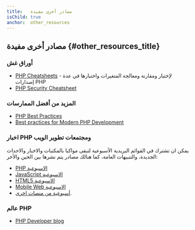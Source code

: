 ```yaml
---
title:   مصادر أخرى مفيدة
isChild: true
anchor:  other_resources
---
```


## مصادر أخرى مفيدة {#other_resources_title}

### أوراق غش

* [PHP Cheatsheets](http://phpcheatsheets.com/) - لإختبار ومقارنة ومعالجة المتغيرات واختبارها في عدة إصدارات PHP
* [PHP Security Cheatsheet](https://www.owasp.org/index.php/PHP_Security_Cheat_Sheet)

### المزيد من أفضل الممارسات

* [PHP Best Practices](https://phpbestpractices.org/)
* [Best practices for Modern PHP Development](https://www.airpair.com/php/posts/best-practices-for-modern-php-development)

### اخبار PHP ومجتمعات تطوير الويب
يمكن ان تشترك في القوائم البريدية الأسبوعية لتبقى مواكبا بالمكتبات والاخبار والاحداث الجديدة، والتنبيهات العامة، كما هنالك مصادر يتم نشرها بين الحين والأخر:
* [PHP الاسبوعية](http://www.phpweekly.com)
* [JavaScript الاسبوعية](http://javascriptweekly.com)
* [HTML5 الاسبوعية](http://html5weekly.com)
* [Mobile Web الاسبوعية](http://mobilewebweekly.co)
* [أسبوعية من منصات اخرى](https://github.com/jondot/awesome-weekly).

### عالم PHP

* [PHP Developer blog](http://blog.phpdeveloper.org/)
